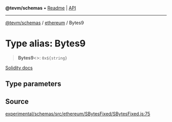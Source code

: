 **@tevm/schemas** • [Readme](../../README.md) \| [API](../../modules.md)

***

[@tevm/schemas](../../README.md) / [ethereum](../README.md) / Bytes9

# Type alias: Bytes9

> **Bytes9**\<\>: ```0x${string}```

[Solidity docs](https://docs.soliditylang.org/en/latest/types.html#fixed-size-byte-arrays)

## Type parameters

## Source

[experimental/schemas/src/ethereum/SBytesFixed/SBytesFixed.js:75](https://github.com/evmts/tevm-monorepo/blob/main/experimental/schemas/src/ethereum/SBytesFixed/SBytesFixed.js#L75)
